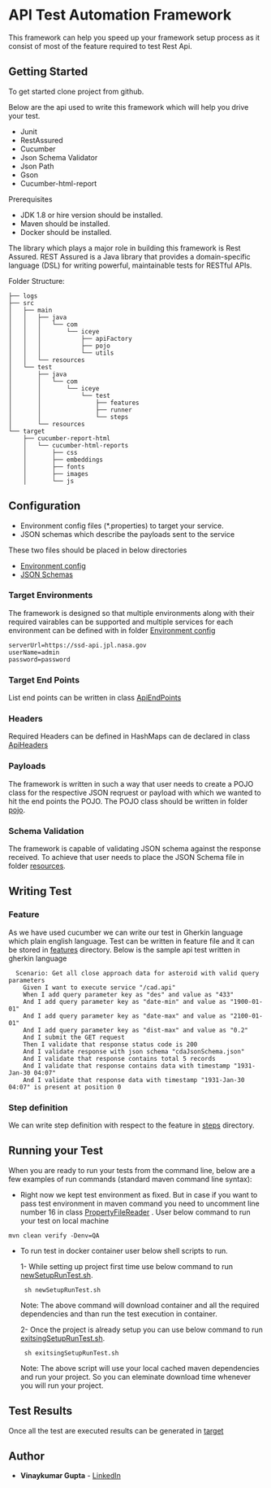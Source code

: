 # API Test Automation Framework

This framework can  help you speed up your framework setup process as it consist of most of the feature required to test Rest Api.

## Getting Started

To get started clone project from github. 

Below are the api used to write this framework which will help you drive your test.
* Junit
* RestAssured
* Cucumber
* Json Schema Validator
* Json Path
* Gson
* Cucumber-html-report

Prerequisites

* JDK 1.8 or hire version should be installed.
* Maven should be installed.
* Docker should be installed.

The library which plays a major role in building this framework is Rest Assured.  REST Assured is a Java library that provides a domain-specific language (DSL) for writing powerful, maintainable tests for RESTful APIs.

Folder Structure:
```
├── logs
├── src
│   ├── main
│   │   ├── java
│   │   │   └── com
│   │   │       └── iceye
│   │   │           ├── apiFactory
│   │   │           ├── pojo
│   │   │           └── utils
│   │   └── resources
│   └── test
│       ├── java
│       │   └── com
│       │       └── iceye
│       │           └── test
│       │               ├── features
│       │               ├── runner
│       │               └── steps
│       └── resources
└── target
    ├── cucumber-report-html
    │   └── cucumber-html-reports
    │       ├── css
    │       ├── embeddings
    │       ├── fonts
    │       ├── images
    │       └── js

```

## Configuration

* Environment config files (*.properties) to target your service.
* JSON schemas which describe the payloads sent to the service

These two files should be placed in below directories
* [Environment config](https://github.com/vinaygupta2050/iceyeApiTestFramework/tree/master/src/main/resources)
* [JSON Schemas](https://github.com/vinaygupta2050/iceyeApiTestFramework/tree/master/src/test/resources)

### Target Environments
The framework is designed so that multiple environments along with their required vairables can be supported and multiple services for each environment can be defined with in folder [Environment config](https://github.com/vinaygupta2050/ApiTestAutomationFramework/tree/master/src/main/resources) 
```
serverUrl=https://ssd-api.jpl.nasa.gov
userName=admin
password=password
```
### Target End Points
List end points can be written in class [ApiEndPoints](https://github.com/vinaygupta2050/iceyeApiTestFramework/blob/master/src/main/java/com/iceye/apiFactory/ApiEndPoints.java)  

### Headers
Required Headers can be defined in HashMaps can de declared in class [ApiHeaders](https://github.com/vinaygupta2050/iceyeApiTestFramework/blob/master/src/main/java/com/iceye/apiFactory/ApiHeaders.java)

### Payloads
The framework is written in such a way that user needs to create a POJO class for the respective JSON reqruest or payload with which we wanted to hit the end points the POJO. The POJO class should be written in folder [pojo](https://github.com/vinaygupta2050/ApiTestAutomationFramework/tree/master/src/main/java/com/api/pojo).

### Schema Validation
The framework is capable of validating JSON schema against the response received. To achieve that user needs to place the JSON Schema file in folder [resources](https://github.com/vinaygupta2050/ApiTestAutomationFramework/tree/master/src/test/resources).

## Writing Test

### Feature
As we have used cucumber we can write our test in Gherkin language which plain english language. Test can be written in feature file and it can be stored in [features](https://github.com/vinaygupta2050/iceyeApiTestFramework/tree/master/src/test/java/com/iceye/test/features) directory. Below is the sample api test written in gherkin language
```
  Scenario: Get all close approach data for asteroid with valid query parameters
    Given I want to execute service "/cad.api"
    When I add query parameter key as "des" and value as "433"
    And I add query parameter key as "date-min" and value as "1900-01-01"
    And I add query parameter key as "date-max" and value as "2100-01-01"
    And I add query parameter key as "dist-max" and value as "0.2"
    And I submit the GET request
    Then I validate that response status code is 200
    And I validate response with json schema "cdaJsonSchema.json"
    And I validate that response contains total 5 records
    And I validate that response contains data with timestamp "1931-Jan-30 04:07"
    And I validate that response data with timestamp "1931-Jan-30 04:07" is present at position 0

```
### Step definition
We can write step definition with respect to the feature in [steps](https://github.com/vinaygupta2050/iceyeApiTestFramework/tree/master/src/test/java/com/iceye/test/steps) directory.

## Running your Test
When you are ready to run your tests from the command line, below are a few examples of run commands (standard maven command line syntax):

* Right now we kept test environment as fixed. But in case if you want to pass test environment in maven command  you need to uncomment line number 16 in class [PropertyFileReader](https://github.com/vinaygupta2050/iceyeApiTestFramework/blob/master/src/main/java/com/iceye/utils/PropertyFileReader.java) . User below command to run your test on local machine
```
mvn clean verify -Denv=QA
```
* To run test in docker container user below shell scripts to run.

    1- While setting up project first time use below command to run [newSetupRunTest.sh](https://github.com/vinaygupta2050/iceyeApiTestFramework/blob/master/newSetupRunTest.sh).
       
       sh newSetupRunTest.sh
    Note: The above command will download container and all the required dependencies and than run the test execution in container.
    
    2- Once the project is already setup you can use below command to run [exitsingSetupRunTest.sh](https://github.com/vinaygupta2050/iceyeApiTestFramework/blob/master/exitsingSetupRunTest.sh).
       
       sh exitsingSetupRunTest.sh        
    Note: The above script will use your local cached maven dependencies and run your project. So you can eleminate download time whenever you will run your project.
    
## Test Results

Once all the test are executed results can be generated in [target](https://github.com/vinaygupta2050/iceyeApiTestFramework/tree/master/target/cucumber-report-html/cucumber-html-reports)

## Author

* **Vinaykumar Gupta** - [LinkedIn](https://in.linkedin.com/in/vinaygupta2050)
